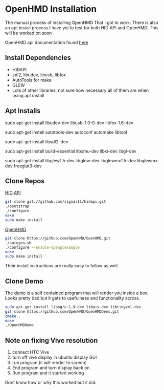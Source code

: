 # OpenHMD Installation
The manual process of installing OpenHMD That I got to work. There is also an apt install process I have yet to test for both HID API and OpenHMD. This will be worked on soon

OpenHMD api documentation found [here](http://openhmd.net/doxygen/0.1.0/openhmd_8h.html)

## Install Dependencies
* HIDAPI
* sdl2, libudev, libusb, libfox
* AutoTools for make
* GLEW
* Lots of other libraries, not sure how necessary all of them are when using apt install

## Apt Installs
sudo apt-get install libudev-dev libusb-1.0-0-dev libfox-1.6-dev

sudo apt-get install autotools-dev autoconf automake libtool

sudo apt-get install libsdl2-dev

sudo apt-get install build-essential libxmu-dev libxi-dev libgl-dev

sudo apt-get install libglew1.5-dev libglew-dev libglewmx1.5-dev libglewmx-dev freeglut3-dev

## Clone Repos
[HID API](https://github.com/OpenHMD/hidapi)
```bash
git clone git://github.com/signal11/hidapi.git
./bootstrap
./configure
make
sudo make install
```

[OpenHMD](https://github.com/OpenHMD/OpenHMDDemo)
```bash
git clone https://github.com/OpenHMD/OpenHMD.git
./autogen.sh
./configure --enable-openglexample
make
sudo make install
```
Their install instructions are really easy to follow as well.

## Clone Demo
The [demo](https://github.com/OpenHMD/OpenHMDDemo) is a self contained program that will render you inside a box. Looks pretty bad but it gets to usefulness and functionality across.
```bash
sudo apt-get install libogre-1.9-dev libois-dev libtinyxml-dev
git clone https://github.com/OpenHMD/OpenHMDDemo.git
cmake .
make
./OpenHMDDemo
```

## Note on fixing Vive resolution
 1. connect HTC Vive
 2. turn off vive display in ubuntu display GUI
 3. run program (it will render to screen)
 4. End program and turn display back on
 5. Run program and it started working

 Dont know how or why this worked but it did.
